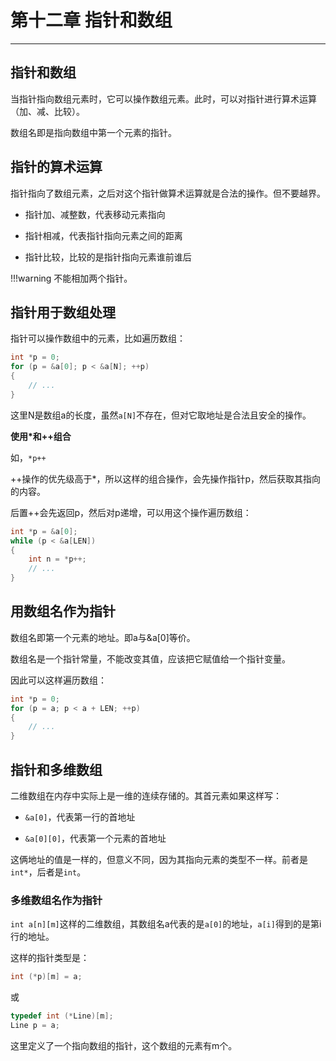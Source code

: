 # 第十二章 指针和数组

---

## 指针和数组

当指针指向数组元素时，它可以操作数组元素。此时，可以对指针进行算术运算（加、减、比较）。

数组名即是指向数组中第一个元素的指针。

## 指针的算术运算

指针指向了数组元素，之后对这个指针做算术运算就是合法的操作。但不要越界。

- 指针加、减整数，代表移动元素指向

- 指针相减，代表指针指向元素之间的距离

- 指针比较，比较的是指针指向元素谁前谁后

!!!warning
	不能相加两个指针。

## 指针用于数组处理

指针可以操作数组中的元素，比如遍历数组：

```c
int *p = 0;
for (p = &a[0]; p < &a[N]; ++p)
{
    // ...
}
```

这里N是数组a的长度，虽然`a[N]`不存在，但对它取地址是合法且安全的操作。

**使用\*和++组合**

如，`*p++`

++操作的优先级高于\*，所以这样的组合操作，会先操作指针p，然后获取其指向的内容。

后置++会先返回p，然后对p递增，可以用这个操作遍历数组：

```c
int *p = &a[0];
while (p < &a[LEN])
{
    int n = *p++;
    // ...
}
```

## 用数组名作为指针

数组名即第一个元素的地址。即a与&a[0]等价。

数组名是一个指针常量，不能改变其值，应该把它赋值给一个指针变量。

因此可以这样遍历数组：

```c
int *p = 0;
for (p = a; p < a + LEN; ++p)
{
    // ...
}
```

## 指针和多维数组

二维数组在内存中实际上是一维的连续存储的。其首元素如果这样写：

- `&a[0]`，代表第一行的首地址

- `&a[0][0]`，代表第一个元素的首地址

这俩地址的值是一样的，但意义不同，因为其指向元素的类型不一样。前者是`int*`，后者是`int`。

### 多维数组名作为指针

`int a[n][m]`这样的二维数组，其数组名a代表的是`a[0]`的地址，`a[i]`得到的是第i行的地址。

这样的指针类型是：

```c
int (*p)[m] = a;
```

或
```c
typedef int (*Line)[m];
Line p = a;
```

这里定义了一个指向数组的指针，这个数组的元素有m个。